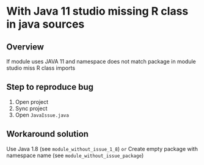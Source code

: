 # With Java 11 studio missing R class in java sources 

## Overview

If module uses JAVA 11 and namespace does not match package in module studio miss R class imports

## Step to reproduce bug

1. Open project
2. Sync project
3. Open `JavaIssue.java`

## Workaround solution
Use Java 1.8 (see `module_without_issue_1_8`)
`or`
Create empty package with namespace name (see `module_without_issue_package`)
